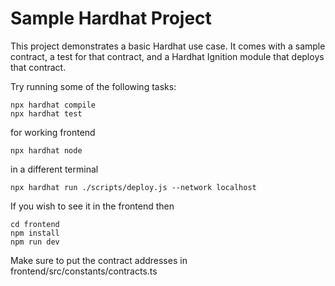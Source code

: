 # Sample Hardhat Project

This project demonstrates a basic Hardhat use case. It comes with a sample contract, a test for that contract, and a Hardhat Ignition module that deploys that contract.

Try running some of the following tasks:

```shell
npx hardhat compile
npx hardhat test
```
for working frontend
```
npx hardhat node
```
in a different terminal
```
npx hardhat run ./scripts/deploy.js --network localhost
```
If you wish to see it in the frontend then

```shell
cd frontend
npm install
npm run dev
```

Make sure to put the contract addresses in frontend/src/constants/contracts.ts
